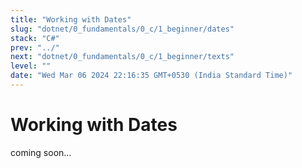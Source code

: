 ```yaml
---
title: "Working with Dates"
slug: "dotnet/0_fundamentals/0_c/1_beginner/dates"
stack: "C#"
prev: "../"
next: "dotnet/0_fundamentals/0_c/1_beginner/texts"
level: ""
date: "Wed Mar 06 2024 22:16:35 GMT+0530 (India Standard Time)"
---
```



# Working with Dates

coming soon...